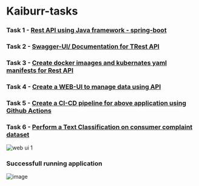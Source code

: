 # Kaiburr-tasks
### Task 1 - [Rest API using Java framework - spring-boot](https://github.com/kalpesh-git0/kaiburr-Task-1-3-5/tree/main/src/main/java/com/kalpesh/kaiburrclient)
### Task 2 - [Swagger-UI/ Documentation for TRest API](https://github.com/kalpesh-git0/Kaiburr-tasks/tree/main/Task%202%204/src/main/java/com/kalpesh/kaiburrclient)
### Task 3 - [Create docker imaages and kubernates yaml manifests for Rest API](https://github.com/kalpesh-git0/kaiburr-Task-1-3-5/blob/main/README.md#task-3---create-dockerfile-and-build-docker-images-create-kubernetes-yaml-manifests-for-the-application)
### Task 4 - [Create a WEB-UI to manage data using API](https://github.com/kalpesh-git0/Kaiburr-tasks/tree/main/Task%202%204/src/main/resources/static)
### Task 5 - [Create a CI-CD pipeline for above application using Github Actions](https://github.com/kalpesh-git0/kaiburr-Task-1-3-5/actions)
### Task 6 - [Perform a Text Classification on consumer complaint dataset](https://github.com/kalpesh-git0/Kaiburr-tasks/tree/main/Task%206)

![web ui 1](https://github.com/kalpesh-git0/Kaiburr-tasks/assets/78799833/469dc70c-9e50-475d-b6fe-49159c8df5dc)

### Successfull running application

![image](https://github.com/kalpesh-git0/Kaiburr-tasks/assets/78799833/ad725e81-1545-48d2-900b-4bcb756faf7b)
